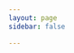 ```yaml
---
layout: page
sidebar: false

---
```


<script setup>
import Share from '../../../docs/.vitepress/views/share/index.vue'
</script>

<Share />
